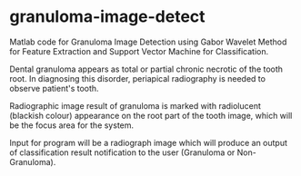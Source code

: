 # granuloma-image-detect

Matlab code for Granuloma Image Detection using Gabor Wavelet Method for Feature Extraction and Support Vector Machine for Classification.

Dental granuloma appears as total or partial chronic necrotic of the tooth root. In diagnosing this disorder, periapical radiography is needed to observe patient's tooth.

Radiographic image result of granuloma is marked with radiolucent (blackish colour) appearance on the root part of the tooth image, which will be the focus area for the system.

Input for program will be a radiograph image which will produce an output of classification result notification to the user (Granuloma or Non-Granuloma).
